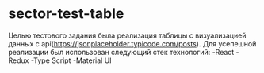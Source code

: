 # sector-test-table
Целью тестового задания была реализация таблицы с визуализацией данных с api(https://jsonplaceholder.typicode.com/posts). Для усепешной реализации был использован следующий стек технологий: 
     -React
     -Redux
     -Type Script
     -Material UI

<a href="https://imgflip.com/gif/7u0xtw" alt="7u0xtw.gif" border="0" /></a>
